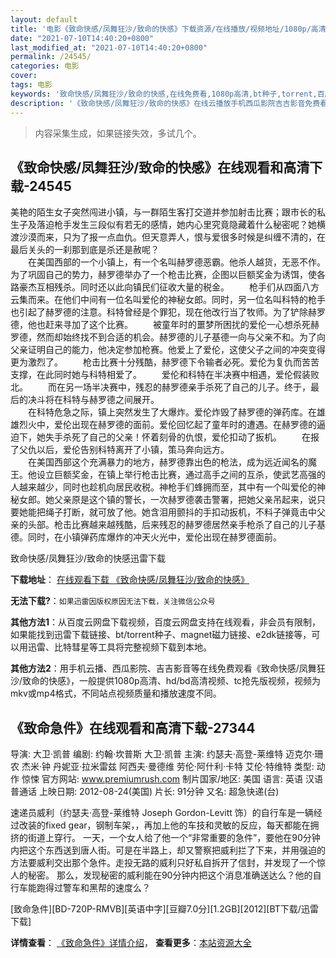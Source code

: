```yaml
---
layout: default
title: '电影《致命快感/凤舞狂沙/致命的快感》下载资源/在线播放/视频地址/1080p/高清/蓝光'
date: "2021-07-10T14:40:20+0800"
last_modified_at: "2021-07-10T14:40:20+0800"
permalink: /24545/
categories: 电影
cover:
tags: 电影
keywords: '致命快感/凤舞狂沙/致命的快感,在线免费看,1080p高清,bt种子,torrent,百度云盘,magnet,磁力链,迅雷下载资源'
description: '《致命快感/凤舞狂沙/致命的快感》在线云播放手机西瓜影院吉吉影音免费看，1080p高清bd/hd未删减完整版和tc抢先枪版，mkv/mp4格式，附带bt/torrent种子、magnet/磁力链、百度云盘、网盘资源迅雷下载链接'
---
```


>内容采集生成，如果链接失效，多试几个。


## 《致命快感/凤舞狂沙/致命的快感》在线观看和高清下载-24545

美艳的陌生女子突然闯进小镇，与一群陌生客打交道并参加射击比赛；跟市长的私生子及落迫枪手发生三段似有若无的感情，她内心里究竟隐藏着什么秘密呢？她横渡沙漠而来，只为了报一点血仇。但天意弄人，恨与爱很多时候是纠缠不清的，在最后关头的一刹那到底是杀还是赦呢？<br />　　在美国西部的一个小镇上，有一个名叫赫罗德恶霸。他杀人越货，无恶不作。为了巩固自己的势力，赫罗德举办了一个枪击比赛，企图以巨额奖金为诱饵，使各路豪杰互相残杀。同时还以此向镇民们征收大量的税金。 　　枪手们从四面八方云集而来。在他们中间有一位名叫爱伦的神秘女郎。同时，另一位名叫科特的枪手也引起了赫罗德的注意。科特曾经是个罪犯，现在他改行当了牧师。为了铲除赫罗德，他也赶来寻加了这个比赛。 　　被童年时的噩梦所困扰的爱伦一心想杀死赫罗德，然而却始终找不到合适的机会。赫罗德的儿子基德一向与父亲不和。为了向父亲证明自己的能力，他决定参加枪赛。他爱上了爱伦，这使父子之间的冲突变得更为激烈了。 　　枪击比赛十分残酷，赫罗德下令输者必死。爱伦为复仇而苦苦支撑，在此同时她与科特相爱了。 　　爱伦和科特在半决赛中相遇，爱伦假装败北。 　　而在另一场半决赛中，残忍的赫罗德亲手杀死了自己的儿子。终于，最后的决斗将在科特与赫罗德之间展开。<br />　　在科特危急之际，镇上突然发生了大爆炸。爱伦炸毁了赫罗德的弹药库。在雄雄烈火中，爱伦出现在赫罗德的面前。爱伦回忆起了童年时的遭遇。在赫罗德的逼迫下，她失手杀死了自己的父亲！怀着刻骨的仇恨，爱伦扣动了扳机。 　　在报了父仇以后，爱伦告别科特离开了小镇，策马奔向远方。<br />　　在美国西部这个充满暴力的地方，赫罗德靠出色的枪法，成为远近闻名的魔王。他设立巨额奖金，在镇上举行枪击比赛，通过高手之间的互杀，使武艺高强的人越来越少，同时也趁机向居民收税。神枪手们蜂拥而至，其中有一个叫爱伦的神秘女郎。她父亲原是这个镇的警长，一次赫罗德袭击警署，把她父亲吊起来，说只要她能把绳子打断，就可放了他。她含泪用颤抖的手扣动扳机，不料子弹竟击中父亲的头部。枪击比赛越来越残酷，后来残忍的赫罗德居然亲手枪杀了自己的儿子基德。同时，在小镇弹药库爆炸的冲天火光中，爱伦出现在赫罗德面前。


致命快感/凤舞狂沙/致命的快感迅雷下载

**下载地址**： [在线观看下载 《致命快感/凤舞狂沙/致命的快感》](https://www.993dy.com//vod-detail-id-23656.html) 


**无法下载?**：`如果迅雷因版权原因无法下载，关注微信公众号 `

**其他方法1**：从百度云网盘下载视频，百度云网盘支持在线观看，非会员有限制，如果能找到迅雷下载链接、bt/torrent种子、magnet磁力链接、e2dk链接等，可以用迅雷、比特彗星等工具将完整视频下载到本地。

**其他方法2**：用手机云播、西瓜影院、吉吉影音等在线免费观看《致命快感/凤舞狂沙/致命的快感》，一般提供1080p高清、hd/bd高清视频、tc抢先版视频，视频为mkv或mp4格式，不同站点视频质量和播放速度不同。


## 《致命急件》在线观看和高清下载-27344

导演: 大卫·凯普 编剧: 约翰·坎普斯 大卫·凯普 主演: 约瑟夫·高登-莱维特 迈克尔·珊农 杰米·钟 丹妮亚·拉米雷兹 阿西夫·曼德维 劳伦·阿什利·卡特 艾伦·特维特 类型: 动作 惊悚 官方网站: www.premiumrush.com 制片国家/地区: 美国 语言: 英语 汉语普通话 上映日期: 2012-08-24(美国) 片长: 91分钟 又名: 超急快递(台)

速递员威利（约瑟夫·高登-莱维特 Joseph Gordon-Levitt 饰）的自行车是一辆经过改装的fixed gear，钢制车架，，再加上他的车技和灵敏的反应，每天都能在拥挤的街道上穿行。 一天，一个女人给了他一个“非常重要的急件”，要他在90分钟内把这个东西送到唐人街。可是在半路上，却又警察把威利拦了下来，并用强迫的方法要威利交出那个急件。走投无路的威利只好私自拆开了信封，并发现了一个惊人的秘密。 那么，发现秘密的威利能在90分钟内把这个消息准确送达么？他的自行车能跑得过警车和黑帮的速度么？


[致命急件][BD-720P-RMVB][英语中字][豆瓣7.0分][1.2GB][2012][BT下载/迅雷下载]

**详情查看**： [《致命急件》详情介绍](/movie/27344/)， **查看更多**：[本站资源大全](/movie/t/all/)

